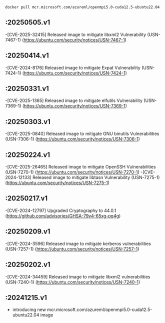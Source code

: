 `docker pull mcr.microsoft.com/azureml/openmpi5.0-cuda12.5-ubuntu22.04`

:20250505.v1
----------
-[CVE-2025-32415] Released image to mitigate libxml2 Vulnerability (USN-7467-1) (https://ubuntu.com/security/notices/USN-7467-1)

:20250414.v1
----------
-[CVE-2024-8176] Released image to mitigate Expat Vulnerability (USN-7424-1) (https://ubuntu.com/security/notices/USN-7424-1)

:20250331.v1
----------
-[CVE-2025-1365] Released image to mitigate elfutils Vulnerability (USN-7369-1) (https://ubuntu.com/security/notices/USN-7369-1)

:20250303.v1
----------
-[CVE-2025-0840] Released image to mitigate GNU binutils Vulnerabilities (USN-7306-1) (https://ubuntu.com/security/notices/USN-7306-1)

:20250224.v1 
-----------
-[CVE-2025-26465] Released image to mitigate OpenSSH Vulnerabilities (USN-7270-1) (https://ubuntu.com/security/notices/USN-7270-1)
-[CVE-2024-12133] Released image to mitigate libtasn Vulnerability (USN-7275-1) (https://ubuntu.com/security/notices/USN-7275-1)

:20250217.v1
----------
-[CVE-2024-12797] Upgraded Cryptography to 44.0.1 (https://github.com/advisories/GHSA-79v4-65xg-pq4g)

:20250209.v1
-----------
-[CVE-2024-3596] Released image to mitigate kerberos vulnerabilities (USN-7257-1) (https://ubuntu.com/security/notices/USN-7257-1)

:20250202.v1
-----------
-[CVE-2024-34459] Released image to mitigate libxml2 vulnerabilities (USN-7240-1) (https://ubuntu.com/security/notices/USN-7240-1)
 
:20241215.v1
-----------
- introducing new mcr.microsoft.com/azureml/openmpi5.0-cuda12.5-ubuntu22.04 image
